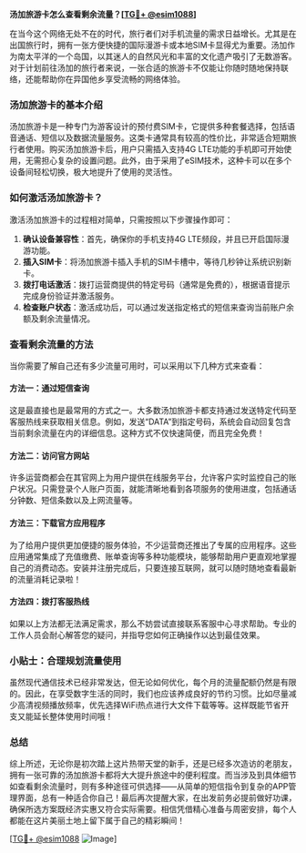 **汤加旅游卡怎么查看剩余流量？[[TG💪+ @esim1088](https://t.me/s/esim1088)]**

在当今这个网络无处不在的时代，旅行者们对手机流量的需求日益增长。尤其是在出国旅行时，拥有一张方便快捷的国际漫游卡或本地SIM卡显得尤为重要。汤加作为南太平洋的一个岛国，以其迷人的自然风光和丰富的文化遗产吸引了无数游客。对于计划前往汤加的旅行者来说，一张合适的旅游卡不仅能让你随时随地保持联络，还能帮助你在异国他乡享受流畅的网络体验。

### 汤加旅游卡的基本介绍

汤加旅游卡是一种专门为游客设计的预付费SIM卡，它提供多种套餐选择，包括语音通话、短信以及数据流量服务。这类卡通常具有较高的性价比，非常适合短期旅行者使用。购买汤加旅游卡后，用户只需插入支持4G LTE功能的手机即可开始使用，无需担心复杂的设置问题。此外，由于采用了eSIM技术，这种卡可以在多个设备间轻松切换，极大地提升了使用的灵活性。

### 如何激活汤加旅游卡？

激活汤加旅游卡的过程相对简单，只需按照以下步骤操作即可：

1. **确认设备兼容性**：首先，确保你的手机支持4G LTE频段，并且已开启国际漫游功能。
2. **插入SIM卡**：将汤加旅游卡插入手机的SIM卡槽中，等待几秒钟让系统识别新卡。
3. **拨打电话激活**：拨打运营商提供的特定号码（通常是免费的），根据语音提示完成身份验证并激活服务。
4. **检查账户状态**：激活成功后，可以通过发送指定格式的短信来查询当前账户余额及剩余流量情况。

### 查看剩余流量的方法

当你需要了解自己还有多少流量可用时，可以采用以下几种方式来查看：

#### 方法一：通过短信查询
这是最直接也是最常用的方式之一。大多数汤加旅游卡都支持通过发送特定代码至客服热线来获取相关信息。例如，发送“DATA”到指定号码，系统会自动回复包含当前剩余流量在内的详细信息。这种方式不仅快速简便，而且完全免费！

#### 方法二：访问官方网站
许多运营商都会在其官网上为用户提供在线服务平台，允许客户实时监控自己的账户状况。只需登录个人账户页面，就能清晰地看到各项服务的使用进度，包括通话分钟数、短信条数以及上网流量等。

#### 方法三：下载官方应用程序
为了给用户提供更加便捷的服务体验，不少运营商还推出了专属的应用程序。这些应用通常集成了充值缴费、账单查询等多种功能模块，能够帮助用户更直观地掌握自己的消费动态。安装并注册完成后，只要连接互联网，就可以随时随地查看最新的流量消耗记录啦！

#### 方法四：拨打客服热线
如果以上方法都无法满足需求，那么不妨尝试直接联系客服中心寻求帮助。专业的工作人员会耐心解答您的疑问，并指导您如何正确操作以达到最佳效果。

### 小贴士：合理规划流量使用

虽然现代通信技术已经非常发达，但无论如何优化，每个月的流量配额仍然是有限的。因此，在享受数字生活的同时，我们也应该养成良好的节约习惯。比如尽量减少高清视频播放频率，优先选择WiFi热点进行大文件下载等等。这样既能节省开支又能延长整体使用时间哦！

### 总结

综上所述，无论你是初次踏上这片热带天堂的新手，还是已经多次造访的老朋友，拥有一张可靠的汤加旅游卡都将大大提升旅途中的便利程度。而当涉及到具体细节如查看剩余流量时，则有多种途径可供选择——从简单的短信指令到复杂的APP管理界面，总有一种适合你自己！最后再次提醒大家，在出发前务必提前做好功课，确保所选方案既经济实惠又符合实际需要。相信凭借精心准备与周密安排，每个人都能在这片美丽土地上留下属于自己的精彩瞬间！

[[TG💪+ @esim1088](https://t.me/s/esim1088) ![Image](https://i.postimg.cc/4NQfJmqS/Snipaste-2025-05-13-00-14-12.png)]